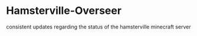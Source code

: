 # Hamsterville-Overseer
consistent updates regarding the status of the hamsterville minecraft server
